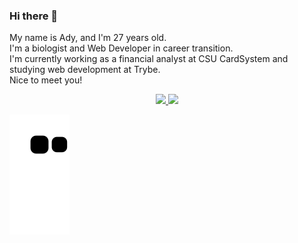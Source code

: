 ### Hi there 👋

  <p>
  My name is Ady, and I'm 27 years old. <br>
  I'm a biologist and Web Developer in career transition.<br>
  I'm currently working as a financial analyst at CSU CardSystem and studying web development at Trybe.<br>
  Nice to meet you!
  </p>
  
<div align="center">
  <a href="https://github.com/adyluna">
  <img height="180em" src="https://github-readme-stats.vercel.app/api?username=adyluna&show_icons=true&theme=dracula&include_all_commits=true&count_private=true"/>
  <img height="180em" src="https://github-readme-stats.vercel.app/api/top-langs/?username=adyluna&layout=compact&langs_count=7&theme=dracula"/>
</div>
  
  ![Snake animation](https://github.com/adyluna/adyluna/blob/output/github-contribution-grid-snake.svg)
